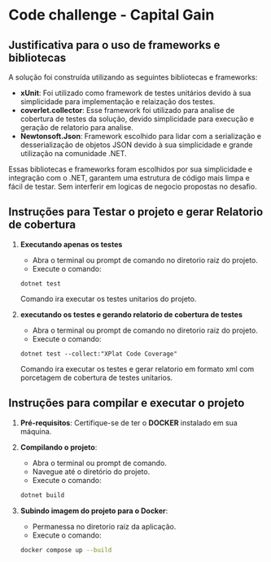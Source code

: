 # Code challenge - Capital Gain

## Justificativa para o uso de frameworks e bibliotecas

A solução foi construída utilizando as seguintes bibliotecas e frameworks:

- **xUnit**: Foi utilizado como framework de testes unitários devido à sua simplicidade para implementação e relaização dos testes.
- **coverlet.collector**: Esse framework foi utilizado para analise de cobertura de testes da solução, devido simplicidade para execução e geração de relatorio para analise. 
- **Newtonsoft.Json**: Framework escolhido para lidar com a serialização e desserialização de objetos JSON devido à sua simplicidade e grande utilização na comunidade .NET.

Essas bibliotecas e frameworks foram escolhidos por sua simplicidade e integração com o .NET, garantem uma estrutura de código mais limpa e fácil de testar. Sem interferir
em logicas de negocio propostas no desafio.

## Instruções para Testar o projeto e gerar Relatorio de cobertura

1. **Executando apenas os testes**
    - Abra o terminal ou prompt de comando no diretorio raiz do projeto.
    - Execute o comando:
     ```
     dotnet test
     ```
    Comando ira executar os testes unitarios do projeto.

2. **executando os testes e gerando relatorio de cobertura de testes**
    - Abra o terminal ou prompt de comando no diretorio raiz do projeto.
    - Execute o comando:
     ```
     dotnet test --collect:"XPlat Code Coverage"
     ```
    Comando ira executar os testes e gerar relatorio em formato xml
    com porcetagem de cobertura de testes unitarios.

## Instruções para compilar e executar o projeto

1. **Pré-requisitos**: Certifique-se de ter o **DOCKER** instalado em sua máquina.

2. **Compilando o projeto**:
    - Abra o terminal ou prompt de comando.
    - Navegue até o diretório do projeto.
    - Execute o comando:
     ```bash
     dotnet build
     ```
	
3. **Subindo imagem do projeto para o Docker**:
    - Permanessa no diretorio raiz da aplicação.
    - Execute o comando:
	 ```bash
     docker compose up --build
     ```
